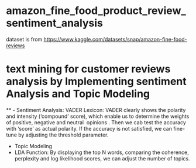 # amazon_fine_food_product_review_sentiment_analysis
dataset is from https://www.kaggle.com/datasets/snap/amazon-fine-food-reviews
# text mining for customer reviews analysis by Implementing sentiment Analysis and Topic Modeling
** - Sentiment Analysis: 
VADER Lexicon: VADER clearly shows the polarity and intensity (‘compound’ score), which enable us to determine the weights of positive, negative and neutral  opinions . Then we cab test the accuracy with ‘score’ as actual polarity. If the accuracy is not satisfied, we can fine-tune by adjusting the threshold parameter.
 - Topic Modeling 
  - LDA Function: By displaying the top N words, comparing the coherence, perplexity and log likelihood scores, we can adjust the number of topics.
